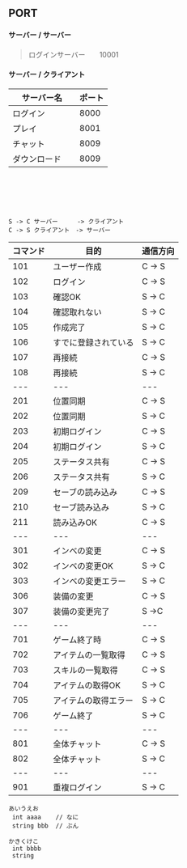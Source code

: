 ## PORT
#### サーバー / サーバー
>ログインサーバー　　10001

#### サーバー / クライアント
|  サーバー名  |  ポート  |
| ----------- | -------- |
|ログイン      |  8000    |
| プレイ    　 |  8001    |
|チャット      |8009      |
|ダウンロード 　|8009      |

<br>
<br>
<br>
<br>

```
S -> C サーバー 　 　-> クライアント
C -> S クライアント　-> サーバー
```
|コマンド|目的|通信方向|
|---|---|---|
|101|ユーザー作成      |C -> S|
|102|ログイン          |C -> S|
|103|確認OK           |S -> C|
|104|確認取れない      |S -> C|
|105|作成完了          |S -> C|
|106|すでに登録されている|S -> C|
|107|再接続            |C -> S|
|108|再接続            |S -> C|
|---|---|---|
|201|位置同期           |C -> S|
|202|位置同期           |S -> C|
|203|初期ログイン       |C -> S|
|204|初期ログイン       |S -> C|
|205|ステータス共有     |C -> S|
|206|ステータス共有     |S -> C|
|209|セーブの読み込み|C -> S|
|210|セーブ読み込み|S -> C|
|211|読み込みOK|C -> S|
|---|---|---|
|301|インベの変更|C -> S|
|302|インベの変更OK|S -> C|
|303|インベの変更エラー|S -> C|
|306|装備の変更|C -> S|
|307|装備の変更完了|S ->C|
|---|---|---|
|701|ゲーム終了時       |C -> S|
|702|アイテムの一覧取得  |C -> S|
|703|スキルの一覧取得   |C -> S|
|704|アイテムの取得OK|S -> C|
|705|アイテムの取得エラー|S -> C|
|706|ゲーム終了|S -> C|
|---|---|---|
|801|全体チャット       |C -> S|
|802|全体チャット       |S -> C|
|---|---|---|
|901|重複ログイン       |S -> C|

```
あいうえお
 int aaaa    // なに
 string bbb  // ぶん
```
```
かきくけこ
 int bbbb
 string
```